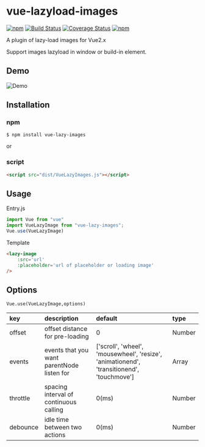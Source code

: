 # vue-lazyload-images
[![npm](https://img.shields.io/badge/npm-v1.4.2-green.svg)](https://www.npmjs.com/package/vue-lazy-images)
[![Build Status](https://travis-ci.org/yyh1102/vue-lazyload-images.svg?branch=master)](https://travis-ci.org/yyh1102/vue-lazyload-images)
[![Coverage Status](https://coveralls.io/repos/github/yyh1102/vue-lazyload-images/badge.svg)](https://coveralls.io/github/yyh1102/vue-lazyload-images)
[![npm](https://img.shields.io/npm/l/express.svg)](https://opensource.org/licenses/mit-license.php)

A plugin of lazy-load images for Vue2.x

Support images lazyload in window or build-in element.

## Demo
![Demo](https://github.com/yyh1102/vue-lazylaod-images/blob/master/demo.gif)

## Installation
### npm
```
$ npm install vue-lazy-images
```
or 
### script
```html
<script src="dist/VueLazyImages.js"></script>
```

## Usage
Entry.js
```javascript
import Vue from "vue"
import VueLazyImage from "vue-lazy-images";
Vue.use(VueLazyImage)
```

Template
```html
<lazy-image 
    :src='url'
    :placeholder='url of placeholder or loading image'  
/>
```

## Options
```Vue.use(VueLazyImage,options)```

| key | description | default | type |
|:----|:------------|:--------|:-----|
| offset | offset distance for pre-loading | 0 | Number |
| events | events that you want parentNode listen for | ['scroll', 'wheel', 'mousewheel', 'resize', 'animationend', 'transitionend', 'touchmove'] | Array |
| throttle | spacing interval of continuous calling | 0(ms) | Number | 
| debounce | idle time between two actions | 0(ms) | Number |